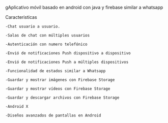gAplicativo móvil basado en android con java y firebase similar a whatsapp

Caracteristicas
    
    -Chat usuario a usuario.

    -Salas de chat con múltiples usuarios

    -Autenticación con numero telefónico

    -Envió de notificaciones Push dispositivo a dispositivo

    -Envió de notificaciones Push a múltiples dispositivos

    -Funcionalidad de estados similar a Whatsapp

    -Guardar y mostrar imágenes con Firebase Storage

    -Guardar y mostrar vídeos con Firebase Storage

    -Guardar y descargar archivos con Firebase Storage

    -Android X

    -Diseños avanzados de pantallas en Android